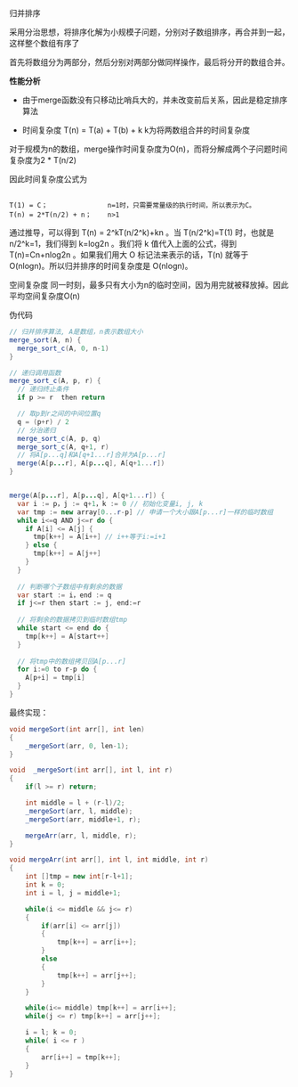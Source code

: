 归并排序

采用分治思想，将排序化解为小规模子问题，分别对子数组排序，再合并到一起，这样整个数组有序了

首先将数组分为两部分，然后分别对两部分做同样操作，最后将分开的数组合并。

**性能分析**
* 由于merge函数没有只移动比哨兵大的，并未改变前后关系，因此是稳定排序算法

* 时间复杂度
T(n) = T(a) + T(b) + k
k为将两数组合并的时间复杂度

对于规模为n的数组，merge操作时间复杂度为O(n)，而将分解成两个子问题时间复杂度为2 * T(n/2)

因此时间复杂度公式为
```

T(1) = C；               n=1时，只需要常量级的执行时间，所以表示为C。
T(n) = 2*T(n/2) + n；    n>1
```
通过推导，可以得到 T(n) = 2^kT(n/2^k)+kn 。当 T(n/2^k)=T(1) 时，也就是 n/2^k=1，我们得到 k=log2n 。我们将 k 值代入上面的公式，得到 T(n)=Cn+nlog2n 。如果我们用大 O 标记法来表示的话，T(n) 就等于 O(nlogn)。所以归并排序的时间复杂度是 O(nlogn)。


空间复杂度
同一时刻，最多只有大小为n的临时空间，因为用完就被释放掉。因此平均空间复杂度O(n)

伪代码
```Java
// 归并排序算法, A是数组，n表示数组大小
merge_sort(A, n) {
  merge_sort_c(A, 0, n-1)
}

// 递归调用函数
merge_sort_c(A, p, r) {
  // 递归终止条件
  if p >= r  then return

  // 取p到r之间的中间位置q
  q = (p+r) / 2
  // 分治递归
  merge_sort_c(A, p, q)
  merge_sort_c(A, q+1, r)
  // 将A[p...q]和A[q+1...r]合并为A[p...r]
  merge(A[p...r], A[p...q], A[q+1...r])
}


merge(A[p...r], A[p...q], A[q+1...r]) {
  var i := p，j := q+1，k := 0 // 初始化变量i, j, k
  var tmp := new array[0...r-p] // 申请一个大小跟A[p...r]一样的临时数组
  while i<=q AND j<=r do {
    if A[i] <= A[j] {
      tmp[k++] = A[i++] // i++等于i:=i+1
    } else {
      tmp[k++] = A[j++]
    }
  }
  
  // 判断哪个子数组中有剩余的数据
  var start := i，end := q
  if j<=r then start := j, end:=r
  
  // 将剩余的数据拷贝到临时数组tmp
  while start <= end do {
    tmp[k++] = A[start++]
  }
  
  // 将tmp中的数组拷贝回A[p...r]
  for i:=0 to r-p do {
    A[p+i] = tmp[i]
  }
}
```


最终实现：

```Java
void mergeSort(int arr[], int len)
{
    _mergeSort(arr, 0, len-1);
}

void  _mergeSort(int arr[], int l, int r)
{
    if(l >= r) return;

    int middle = l + (r-l)/2;
    _mergeSort(arr, l, middle);
    _mergeSort(arr, middle+1, r);

    mergeArr(arr, l, middle, r);
}

void mergeArr(int arr[], int l, int middle, int r)
{
    int []tmp = new int[r-l+1];
    int k = 0;
    int i = l, j = middle+1;

    while(i <= middle && j<= r)
    {
        if(arr[i] <= arr[j])
        {
            tmp[k++] = arr[i++];
        }
        else
        {
            tmp[k++] = arr[j++];
        }
    }

    while(i<= middle) tmp[k++] = arr[i++];
    while(j <= r) tmp[k++] = arr[j++];

    i = l; k = 0;
    while( i <= r )
    {
        arr[i++] = tmp[k++];
    }
}
```